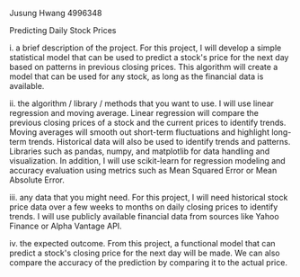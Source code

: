 Jusung Hwang
4996348

Predicting Daily Stock Prices

i. a brief description of the project.
For this project, I will develop a simple statistical model that can be used to predict a stock's price for the next day based on patterns in previous closing prices. This algorithm will create a model that can be used for any stock, as long as the financial data is available. 

ii. the algorithm / library / methods that you want to use.
I will use linear regression and moving average. Linear regression will compare the previous closing prices of a stock and the current prices to identify trends. Moving averages will smooth out short-term fluctuations and highlight long-term trends. Historical data will also be used to identify trends and patterns.
Libraries such as pandas, numpy, and matplotlib for data handling and visualization. In addition, I will use scikit-learn for regression modeling and accuracy evaluation using metrics such as Mean Squared Error or Mean Absolute Error.

iii. any data that you might need.
For this project, I will need historical stock price data over a few weeks to months on daily closing prices to identify trends. I will use publicly available financial data from sources like Yahoo Finance or Alpha Vantage API.

iv. the expected outcome.
From this project, a functional model that can predict a stock's closing price for the next day will be made. We can also compare the accuracy of the prediction by comparing it to the actual price. 
